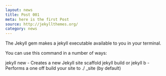 ```yaml
---
layout: news
title: Post 001
meta: here is the first Post
source: http://jekyllthemes.org/
category: news
---
```


The Jekyll gem makes a jekyll executable available to you in your terminal.

You can use this command in a number of ways:

jekyll new - Creates a new Jekyll site scaffold
jekyll build or jekyll b - Performs a one off build your site to ./ _site (by default)
